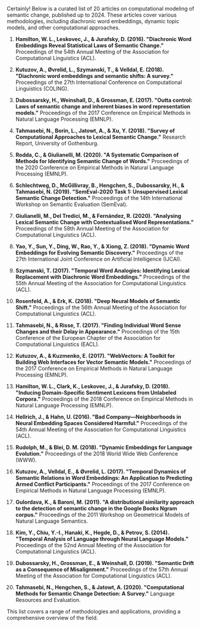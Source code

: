 Certainly! Below is a curated list of 20 articles on computational modeling of semantic change, published up to 2024. These articles cover various methodologies, including diachronic word embeddings, dynamic topic models, and other computational approaches.

1. **Hamilton, W. L., Leskovec, J., & Jurafsky, D. (2016). "Diachronic Word Embeddings Reveal Statistical Laws of Semantic Change."** Proceedings of the 54th Annual Meeting of the Association for Computational Linguistics (ACL).
   
2. **Kutuzov, A., Øvrelid, L., Szymanski, T., & Velldal, E. (2018). "Diachronic word embeddings and semantic shifts: A survey."** Proceedings of the 27th International Conference on Computational Linguistics (COLING).

3. **Dubossarsky, H., Weinshall, D., & Grossman, E. (2017). "Outta control: Laws of semantic change and inherent biases in word representation models."** Proceedings of the 2017 Conference on Empirical Methods in Natural Language Processing (EMNLP).

4. **Tahmasebi, N., Borin, L., Jatowt, A., & Xu, Y. (2018). "Survey of Computational Approaches to Lexical Semantic Change."** Research Report, University of Gothenburg.

5. **Rodda, C., & Giulianelli, M. (2020). "A Systematic Comparison of Methods for Identifying Semantic Change of Words."** Proceedings of the 2020 Conference on Empirical Methods in Natural Language Processing (EMNLP).

6. **Schlechtweg, D., McGillivray, B., Hengchen, S., Dubossarsky, H., & Tahmasebi, N. (2019). "SemEval-2020 Task 1: Unsupervised Lexical Semantic Change Detection."** Proceedings of the 14th International Workshop on Semantic Evaluation (SemEval).

7. **Giulianelli, M., Del Tredici, M., & Fernández, R. (2020). "Analysing Lexical Semantic Change with Contextualised Word Representations."** Proceedings of the 58th Annual Meeting of the Association for Computational Linguistics (ACL).

8. **Yao, Y., Sun, Y., Ding, W., Rao, Y., & Xiong, Z. (2018). "Dynamic Word Embeddings for Evolving Semantic Discovery."** Proceedings of the 27th International Joint Conference on Artificial Intelligence (IJCAI).

9. **Szymanski, T. (2017). "Temporal Word Analogies: Identifying Lexical Replacement with Diachronic Word Embeddings."** Proceedings of the 55th Annual Meeting of the Association for Computational Linguistics (ACL).

10. **Rosenfeld, A., & Erk, K. (2018). "Deep Neural Models of Semantic Shift."** Proceedings of the 56th Annual Meeting of the Association for Computational Linguistics (ACL).

11. **Tahmasebi, N., & Risse, T. (2017). "Finding Individual Word Sense Changes and their Delay in Appearance."** Proceedings of the 15th Conference of the European Chapter of the Association for Computational Linguistics (EACL).

12. **Kutuzov, A., & Kuzmenko, E. (2017). "WebVectors: A Toolkit for Building Web Interfaces for Vector Semantic Models."** Proceedings of the 2017 Conference on Empirical Methods in Natural Language Processing (EMNLP).

13. **Hamilton, W. L., Clark, K., Leskovec, J., & Jurafsky, D. (2018). "Inducing Domain-Specific Sentiment Lexicons from Unlabeled Corpora."** Proceedings of the 2018 Conference on Empirical Methods in Natural Language Processing (EMNLP).

14. **Hellrich, J., & Hahn, U. (2016). "Bad Company—Neighborhoods in Neural Embedding Spaces Considered Harmful."** Proceedings of the 54th Annual Meeting of the Association for Computational Linguistics (ACL).

15. **Rudolph, M., & Blei, D. M. (2018). "Dynamic Embeddings for Language Evolution."** Proceedings of the 2018 World Wide Web Conference (WWW).

16. **Kutuzov, A., Velldal, E., & Øvrelid, L. (2017). "Temporal Dynamics of Semantic Relations in Word Embeddings: An Application to Predicting Armed Conflict Participants."** Proceedings of the 2017 Conference on Empirical Methods in Natural Language Processing (EMNLP).

17. **Gulordava, K., & Baroni, M. (2011). "A distributional similarity approach to the detection of semantic change in the Google Books Ngram corpus."** Proceedings of the 2011 Workshop on Geometrical Models of Natural Language Semantics.

18. **Kim, Y., Chiu, Y.-I., Hanaki, K., Hegde, D., & Petrov, S. (2014). "Temporal Analysis of Language through Neural Language Models."** Proceedings of the 52nd Annual Meeting of the Association for Computational Linguistics (ACL).

19. **Dubossarsky, H., Grossman, E., & Weinshall, D. (2019). "Semantic Drift as a Consequence of Misalignment."** Proceedings of the 57th Annual Meeting of the Association for Computational Linguistics (ACL).

20. **Tahmasebi, N., Hengchen, S., & Jatowt, A. (2020). "Computational Methods for Semantic Change Detection: A Survey."** Language Resources and Evaluation.

This list covers a range of methodologies and applications, providing a comprehensive overview of the field.